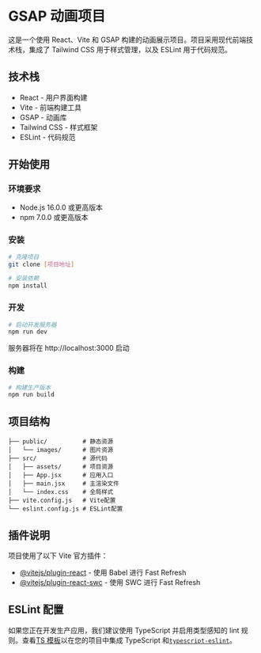 # GSAP 动画项目

这是一个使用 React、Vite 和 GSAP 构建的动画展示项目。项目采用现代前端技术栈，集成了 Tailwind CSS 用于样式管理，以及 ESLint 用于代码规范。

## 技术栈

- React - 用户界面构建
- Vite - 前端构建工具
- GSAP - 动画库
- Tailwind CSS - 样式框架
- ESLint - 代码规范

## 开始使用

### 环境要求

- Node.js 16.0.0 或更高版本
- npm 7.0.0 或更高版本

### 安装

```bash
# 克隆项目
git clone [项目地址]

# 安装依赖
npm install
```

### 开发

```bash
# 启动开发服务器
npm run dev
```

服务器将在 http://localhost:3000 启动

### 构建

```bash
# 构建生产版本
npm run build
```

## 项目结构

```
├── public/          # 静态资源
│   └── images/      # 图片资源
├── src/             # 源代码
│   ├── assets/      # 项目资源
│   ├── App.jsx      # 应用入口
│   ├── main.jsx     # 主渲染文件
│   └── index.css    # 全局样式
├── vite.config.js   # Vite配置
└── eslint.config.js # ESLint配置
```

## 插件说明

项目使用了以下 Vite 官方插件：

- [@vitejs/plugin-react](https://github.com/vitejs/vite-plugin-react/blob/main/packages/plugin-react/README.md) - 使用 Babel 进行 Fast Refresh
- [@vitejs/plugin-react-swc](https://github.com/vitejs/vite-plugin-react-swc) - 使用 SWC 进行 Fast Refresh

## ESLint 配置

如果您正在开发生产应用，我们建议使用 TypeScript 并启用类型感知的 lint 规则。查看[TS 模板](https://github.com/vitejs/vite/tree/main/packages/create-vite/template-react-ts)以在您的项目中集成 TypeScript 和[`typescript-eslint`](https://typescript-eslint.io)。
